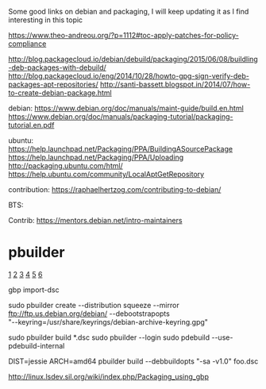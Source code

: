 Some good links on debian and packaging, I will keep updating it as I find interesting in this topic

https://www.theo-andreou.org/?p=1112#toc-apply-patches-for-policy-compliance

http://blog.packagecloud.io/debian/debuild/packaging/2015/06/08/buildling-deb-packages-with-debuild/
http://blog.packagecloud.io/eng/2014/10/28/howto-gpg-sign-verify-deb-packages-apt-repositories/
http://santi-bassett.blogspot.in/2014/07/how-to-create-debian-package.html

debian:
https://www.debian.org/doc/manuals/maint-guide/build.en.html
https://www.debian.org/doc/manuals/packaging-tutorial/packaging-tutorial.en.pdf


ubuntu:
https://help.launchpad.net/Packaging/PPA/BuildingASourcePackage
https://help.launchpad.net/Packaging/PPA/Uploading
http://packaging.ubuntu.com/html/
https://help.ubuntu.com/community/LocalAptGetRepository

contribution:
https://raphaelhertzog.com/contributing-to-debian/


BTS:


Contrib:
https://mentors.debian.net/intro-maintainers 


pbuilder
========
[1](http://manpages.ubuntu.com/manpages/precise/man8/pbuilder.8.html)
[2](https://blog.packagecloud.io/eng/2015/05/18/building-deb-packages-with-pbuilder/)
[3](https://people.debian.org/~debalance/packaging-with-git.html)
[4](https://honk.sigxcpu.org/piki/development/debian_packages_in_git/)
[5](http://honk.sigxcpu.org/projects/git-buildpackage/manual-html/man.gbp.pq.html)
[6](http://http.debian.net/debian/pool/main/b/busybox/busybox_1.22.0-19.dsc)


gbp import-dsc

  sudo pbuilder create --distribution squeeze --mirror \
  ftp://ftp.us.debian.org/debian/ --debootstrapopts \
  "--keyring=/usr/share/keyrings/debian-archive-keyring.gpg"

  sudo pbuilder build *.dsc
  sudo pbuilder --login
  sudo pdebuild --use-pdebuild-internal

DIST=jessie ARCH=amd64 pbuilder build --debbuildopts "-sa -v1.0" foo.dsc



http://linux.lsdev.sil.org/wiki/index.php/Packaging_using_gbp



